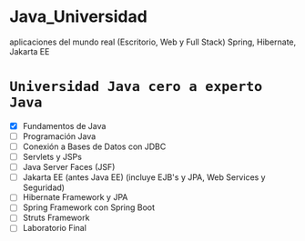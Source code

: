 # Java_Universidad
aplicaciones del mundo real (Escritorio, Web y Full Stack) Spring, Hibernate, Jakarta EE

# `Universidad Java cero a experto Java`
- [X] Fundamentos de Java
- [ ] Programación Java
- [ ] Conexión a Bases de Datos con JDBC
- [ ] Servlets y JSPs
- [ ] Java Server Faces (JSF)
- [ ] Jakarta EE  (antes Java EE) (incluye EJB's y JPA, Web Services y Seguridad)
- [ ] Hibernate Framework y JPA
- [ ] Spring Framework con Spring Boot
- [ ] Struts Framework
- [ ] Laboratorio Final

